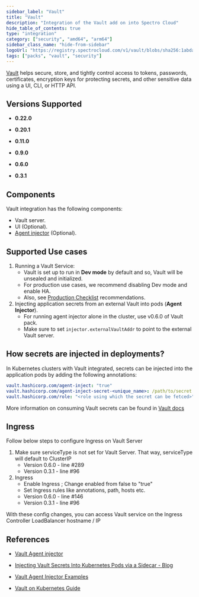 ```yaml
---
sidebar_label: "Vault"
title: "Vault"
description: "Integration of the Vault add on into Spectro Cloud"
hide_table_of_contents: true
type: "integration"
category: ["security", "amd64", "arm64"]
sidebar_class_name: "hide-from-sidebar"
logoUrl: "https://registry.spectrocloud.com/v1/vault/blobs/sha256:1abda0173be1fd4ddfeccd2ff15089edd38a25e433ad7bb562a770d92992c7af?type=image/png"
tags: ["packs", "vault", "security"]
---
```


[Vault](https://www.vaultproject.io/) helps secure, store, and tightly control access to tokens, passwords,
certificates, encryption keys for protecting secrets, and other sensitive data using a UI, CLI, or HTTP API.

## Versions Supported

<Tabs queryString="versions">

<TabItem label="0.22.x" value="0.22.x">

- **0.22.0**

</TabItem>

<TabItem label="0.20.x" value="0.20.x">

- **0.20.1**

</TabItem>
<TabItem label="0.11.x" value="0.11.x">

- **0.11.0**

</TabItem>

<TabItem label="0.9.x" value="0.9.x">

- **0.9.0**

</TabItem>

<TabItem label="0.6.x" value="0.6.x">

- **0.6.0**

</TabItem>

<TabItem label="0.3.x" value="0.3.x">

- **0.3.1**

</TabItem>
</Tabs>

## Components

Vault integration has the following components:

- Vault server.
- UI (Optional).
- [Agent injector](https://www.vaultproject.io/docs/platform/k8s/injector/) (Optional).

## Supported Use cases

1. Running a Vault Service:
   - Vault is set up to run in **Dev mode** by default and so, Vault will be unsealed and initialized.
   - For production use cases, we recommend disabling Dev mode and enable HA.
   - Also, see [Production Checklist](https://www.vaultproject.io/docs/platform/k8s/helm/run#architecture)
     recommendations.
1. Injecting application secrets from an external Vault into pods (**Agent Injector**).
   - For running agent injector alone in the cluster, use v0.6.0 of Vault pack.
   - Make sure to set `injector.externalVaultAddr` to point to the external Vault server.

## How secrets are injected in deployments?

In Kubernetes clusters with Vault integrated, secrets can be injected into the application pods by adding the following
annotations:

```yaml
vault.hashicorp.com/agent-inject: "true"
vault.hashicorp.com/agent-inject-secret-<unique_name>: /path/to/secret
vault.hashicorp.com/role: "<role using which the secret can be fetced>"
```

More information on consuming Vault secrets can be found in
[Vault docs](https://www.vaultproject.io/docs/platform/k8s/injector)

## Ingress

Follow below steps to configure Ingress on Vault Server

1. Make sure serviceType is not set for Vault Server. That way, serviceType will default to ClusterIP
   - Version 0.6.0 - line #289
   - Version 0.3.1 - line #96
2. Ingress
   - Enable Ingress ; Change enabled from false to "true"
   - Set Ingress rules like annotations, path, hosts etc.
   - Version 0.6.0 - line #146
   - Version 0.3.1 - line #96

With these config changes, you can access Vault service on the Ingress Controller LoadBalancer hostname / IP

## References

- [Vault Agent injector](https://www.vaultproject.io/docs/platform/k8s/injector/)

- [Injecting Vault Secrets Into Kubernetes Pods via a Sidecar - Blog](https://www.hashicorp.com/blog/injecting-vault-secrets-into-kubernetes-pods-via-a-sidecar/)

- [Vault Agent Injector Examples](https://www.vaultproject.io/docs/platform/k8s/injector/examples/)

- [Vault on Kubernetes Guide](https://www.vaultproject.io/docs/platform/k8s/helm/run)
